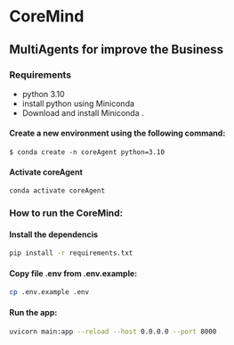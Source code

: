 # CoreMind

## MultiAgents for improve the Business 

### Requirements
* python 3.10 
* install python using Miniconda
* Download and install Miniconda .

#### Create a new environment using the following command:
```
$ conda create -n coreAgent python=3.10
```
#### Activate coreAgent
```
conda activate coreAgent
```
### How to run the  CoreMind:

#### Install the dependencis
```bash
pip install -r requirements.txt
```
#### Copy file .env from .env.example:
```bash
cp .env.example .env
```

#### Run the app:
```bash
uvicorn main:app --reload --host 0.0.0.0 --port 8000
```
